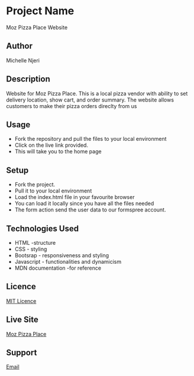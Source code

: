 # Project Name
Moz Pizza Place Website

## Author
Michelle Njeri


## Description
Website for Moz Pizza Place. This is a local pizza vendor with ability to set delivery location, show cart, and order summary. The website allows customers to make their pizza orders direclty from us

## Usage
* Fork the repository and pull the files to your local environment
* Click on the live link provided.
* This will take you to the home page

## Setup
* Fork the project.
* Pull it to your local environment
* Load the index.html file in your favourite browser
* You can load it locally since you have all the files needed
* The form action send the user data to our formspree account.

## Technologies Used
* HTML -structure
* CSS - styling
* Bootsrap - responsiveness and styling
* Javascript - functionalities and dynamicism
* MDN documentation -for reference

## Licence
[MIT Licence](https://github.com/vantablanta/moz-pizza-place/blob/master/LICENSE)

## Live Site
[Moz Pizza Place](https://vantablanta.github.io/moz-pizza-place/)


## Support
[Email](mailto:vantablanta@gmail.com)